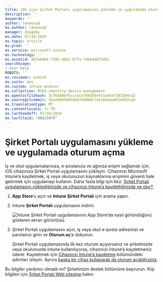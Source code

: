 ```yaml
---
title: iOS için Şirket Portalı uygulamasını yükleme ve uygulamada oturum açma | Microsoft Docs
description: ''
keywords: ''
author: lenewsad
ms.author: lanewsad
manager: dougeby
ms.date: 07/26/2019
ms.topic: article
ms.prod: ''
ms.service: microsoft-intune
ms.technology: ''
ms.assetid: 8dfe66b4-f585-4862-87fa-7dbb4487549c
searchScope:
- User help
ROBOTS: ''
ms.reviewer: esmich
ms.suite: ems
ms.custom: intune-enduser
ms.collection: M365-identity-device-management
ms.openlocfilehash: 3c764d0bf5cccecef692b8efe1e45af383584cd2
ms.sourcegitcommit: 3baa9965095bb874d9b8c7a3cbb4aa925ed52cae
ms.translationtype: MT
ms.contentlocale: tr-TR
ms.lasthandoff: 07/30/2019
ms.locfileid: "68625079"
---
```

# <a name="install-and-sign-in-to-the-company-portal-app"></a>Şirket Portalı uygulamasını yükleme ve uygulamada oturum açma

İş ve okul uygulamalarınıza, e-postanıza ve ağınıza erişim sağlamak için, iOS cihazınıza Şirket Portalı uygulamasını yükleyin. Cihazınızı Microsoft Intune’a kaydetmek, iş veya okulunuzun kaynaklarına erişimini güvenli hale getirmek için uygulamayı kullanın. Daha fazla bilgi için bkz. [Şirket Portalı uygulamasını yüklediğinizde ve cihazınızı Intune’a kaydettiğinizde ne olur?](what-happens-if-you-install-the-company-portal-app-and-enroll-your-device-in-intune-ios.md).

1. **App Store**’u açın ve **Intune Şirket Portalı** için arama yapın.

2. Intune **Şirket Portalı** uygulamasını indirin.

    ![Intune Şirket Portalı uygulamasının App Store’da nasıl göründüğünü gösteren ekran görüntüsü.](./media/cp-ios-redesign-after-1904.PNG)  

3. Şirket Portalı uygulamasını açın, iş veya okul e-posta adresinizi ve parolanızı girin ve **Oturum aç**’a dokunun.

    Şirket Portalı uygulamasında ilk kez oturum açıyorsanız ve şirketinizde veya okulunuzda Intune kullanılıyorsa, cihazınızı Intune’a kaydetmeniz istenir. Kaydetmek için [Cihazınızı Intune’a kaydetme](enroll-your-device-in-intune-ios.md) bölümündeki adımları izleyin. Ayrıca [başka bir cihaz kullanarak da oturum açabilirsiniz](https://docs.microsoft.com/intune-user-help/sign-in-to-the-company-portal#sign-in-from-another-device).

Bu bilgiler yardımcı olmadı mı? Şirketinizin destek bölümüne başvurun. Kişi bilgileri için [Şirket Portalı Web sitesine](https://go.microsoft.com/fwlink/?linkid=2010980) bakın.

